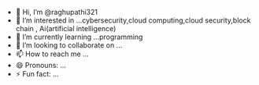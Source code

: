 - 👋 Hi, I’m @raghupathi321
- 👀 I’m interested in ...cybersecurity,cloud computing,cloud security,block chain , Ai(artificial intelligence)
- 🌱 I’m currently learning ...programming
- 💞️ I’m looking to collaborate on ...
- 📫 How to reach me ...
- 😄 Pronouns: ...
- ⚡ Fun fact: ...

<!---
raghupathi321/raghupathi321 is a ✨ special ✨ repository because its `README.md` (this file) appears on your GitHub profile.
You can click the Preview link to take a look at your changes.
--->
